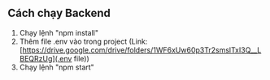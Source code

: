## Cách chạy Backend
1. Chạy lệnh "npm install"
2. Thêm file .env vào trong project (Link: [https://drive.google.com/drive/folders/1WF6xUw60p3Tr2smslTxI3Q__LBEQRzUg](.env file))
3. Chạy lệnh "npm start"
